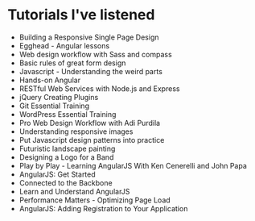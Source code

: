 # Tutorials I've listened

- Building a Responsive Single Page Design
- Egghead - Angular lessons
- Web design workflow with Sass and compass
- Basic rules of great form design
- Javascript - Understanding the weird parts
- Hands-on Angular
- RESTful Web Services with Node.js and Express
- jQuery Creating Plugins
- Git Essential Training
- WordPress Essential Training
- Pro Web Design Workflow with Adi Purdila
- Understanding responsive images
- Put Javascript design patterns into practice
- Futuristic landscape painting
- Designing a Logo for a Band
- Play by Play - Learning AngularJS With Ken Cenerelli and John Papa
- AngularJS: Get Started
- Connected to the Backbone
- Learn and Understand AngularJS
- Performance Matters - Optimizing Page Load
- AngularJS: Adding Registration to Your Application